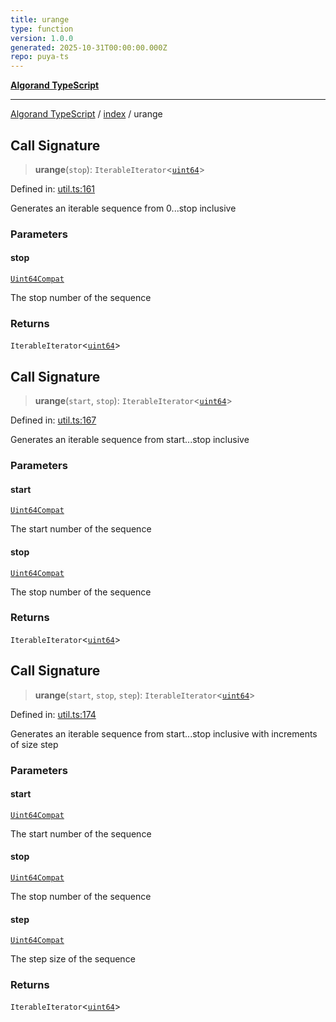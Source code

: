 ```yaml
---
title: urange
type: function
version: 1.0.0
generated: 2025-10-31T00:00:00.000Z
repo: puya-ts
---
```


[**Algorand TypeScript**](/reference/algorand-typescript/api/readme/)

---

[Algorand TypeScript](docs/_md/modules) / [index](docs/_md/index/README) / urange

## Call Signature

> **urange**(`stop`): `IterableIterator`\<[`uint64`](/reference/algorand-typescript/api/index/type-aliases/uint64/)\>

Defined in: [util.ts:161](https://github.com/algorandfoundation/puya-ts/blob/main/packages/algo-ts/src/util.ts#L161)

Generates an iterable sequence from 0...stop inclusive

### Parameters

#### stop

[`Uint64Compat`](/reference/algorand-typescript/api/index/type-aliases/uint64compat/)

The stop number of the sequence

### Returns

`IterableIterator`\<[`uint64`](/reference/algorand-typescript/api/index/type-aliases/uint64/)\>

## Call Signature

> **urange**(`start`, `stop`): `IterableIterator`\<[`uint64`](/reference/algorand-typescript/api/index/type-aliases/uint64/)\>

Defined in: [util.ts:167](https://github.com/algorandfoundation/puya-ts/blob/main/packages/algo-ts/src/util.ts#L167)

Generates an iterable sequence from start...stop inclusive

### Parameters

#### start

[`Uint64Compat`](/reference/algorand-typescript/api/index/type-aliases/uint64compat/)

The start number of the sequence

#### stop

[`Uint64Compat`](/reference/algorand-typescript/api/index/type-aliases/uint64compat/)

The stop number of the sequence

### Returns

`IterableIterator`\<[`uint64`](/reference/algorand-typescript/api/index/type-aliases/uint64/)\>

## Call Signature

> **urange**(`start`, `stop`, `step`): `IterableIterator`\<[`uint64`](/reference/algorand-typescript/api/index/type-aliases/uint64/)\>

Defined in: [util.ts:174](https://github.com/algorandfoundation/puya-ts/blob/main/packages/algo-ts/src/util.ts#L174)

Generates an iterable sequence from start...stop inclusive with increments of size step

### Parameters

#### start

[`Uint64Compat`](/reference/algorand-typescript/api/index/type-aliases/uint64compat/)

The start number of the sequence

#### stop

[`Uint64Compat`](/reference/algorand-typescript/api/index/type-aliases/uint64compat/)

The stop number of the sequence

#### step

[`Uint64Compat`](/reference/algorand-typescript/api/index/type-aliases/uint64compat/)

The step size of the sequence

### Returns

`IterableIterator`\<[`uint64`](/reference/algorand-typescript/api/index/type-aliases/uint64/)\>
